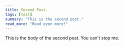 ```yaml
---
title: Second Post.
tags: [test]
summary: "This is the second post."
read_more: "Read even more!"
---
```


This is the body of the second post. You can't stop me.
